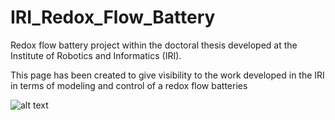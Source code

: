 # IRI_Redox_Flow_Battery
Redox flow battery project within the doctoral thesis developed at the Institute of Robotics and Informatics (IRI).

This page has been created to give visibility to the work developed in the IRI in terms of modeling and control of a redox flow batteries


![alt text](https://github.com/AlecleonUPC/IRI_Redox_Flow_Battery/blob/master/Model/Model_15_12/Anolyte_Tank.JPG)
